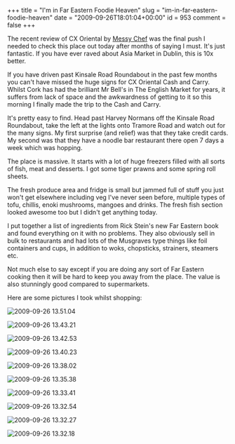 +++
title = "I'm in Far Eastern Foodie Heaven"
slug = "im-in-far-eastern-foodie-heaven"
date = "2009-09-26T18:01:04+00:00"
id = 953
comment = false
+++

The recent review of CX Oriental by [Messy Chef](http://messy-chef.com/blog/2009/09/cx-oriental-cash-carry/) was the final push I needed to check this place out today after months of saying I must. It's just fantastic. If you have ever raved about Asia Market in Dublin, this is 10x better.

If you have driven past Kinsale Road Roundabout in the past few months you can't have missed the huge signs for CX Oriental Cash and Carry. Whilst Cork has had the brilliant Mr Bell's in The English Market for years, it suffers from lack of space and the awkwardness of getting to it so this morning I finally made the trip to the Cash and Carry.

It's pretty easy to find. Head past Harvey Normans off the Kinsale Road Roundabout, take the left at the lights onto Tramore Road and watch out for the many signs. My first surprise (and relief) was that they take credit cards. My second was that they have a noodle bar restaurant there open 7 days a week which was hopping.

The place is massive. It starts with a lot of huge freezers filled with all sorts of fish, meat and desserts. I got some tiger prawns and some spring roll sheets.

The fresh produce area and fridge is small but jammed full of stuff you just won't get elsewhere including veg I've never seen before, multiple types of tofu, chillis, enoki mushrooms, mangoes and drinks. The fresh fish section looked awesome too but I didn't get anything today.

I put together a list of ingredients from Rick Stein's new Far Eastern book and found everything on it with no problems. They also obviously sell in bulk to restaurants and had lots of the Musgraves type things like foil containers and cups, in addition to woks, chopsticks, strainers, steamers etc.

Not much else to say except if you are doing any sort of Far Eastern cooking then it will be hard to keep you away from the place. The value is also stunningly good compared to supermarkets.

Here are some pictures I took whilst shopping:

![2009-09-26 13.51.04](/images/2009/09/0F8D5A76A4DF412D9FCF4E92CA50DBD6-500.jpg)

![2009-09-26 13.43.21](/images/2009/09/AA178A843250489C82B118F0DAD35DB1-500.jpg)

![2009-09-26 13.42.53](/images/2009/09/026DA94D66B64F5A8F4C837C9052B77C-500.jpg)

![2009-09-26 13.40.23](/images/2009/09/7B71459C7ED34BF790BFD35670C7106C-500.jpg)

![2009-09-26 13.38.02](/images/2009/09/48912F3477F64F7F80A5572555072C21-500.jpg)

![2009-09-26 13.35.38](/images/2009/09/EA8D3A321706484FA89859579B8C5505-500.jpg)

![2009-09-26 13.33.41](/images/2009/09/001116BE46094AADBE5D27EDE49729B1-500.jpg)

![2009-09-26 13.32.54](/images/2009/09/ED1D937EE7CD492F9519C0014E65D60F-500.jpg)

![2009-09-26 13.32.27](/images/2009/09/64B1CC02F4AC4379B8FFAA5825E33682-500.jpg)

![2009-09-26 13.32.18](/images/2009/09/512A7179A1D841EA83A91319162A1400-500.jpg)
